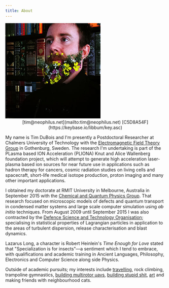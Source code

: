 ```yaml
---
title: About
---
```


<div class="10u">
<div class="bio">
<img src="/images/flowerbeard.jpg" title="I once grew a flower beard" class="multiple-borders"><br>
<center>[&#116;&#105;&#109;&#064;&#110;&#101;&#111;&#112;&#104;&#105;&#108;&#117;&#115;&#046;&#110;&#101;&#116;](mailto:&#116;&#105;&#109;&#064;&#110;&#101;&#111;&#112;&#104;&#105;&#108;&#117;&#115;&#046;&#110;&#101;&#116;)
[C5D8A54F](https://keybase.io/libbum/key.asc)</center>
</div>

My name is Tim DuBois and I'm presently a Postdoctoral Researcher at Chalmers University of Technology with the [Electromagnetic Field Theory Group](http://ft.nephy.chalmers.se/) in Gothenburg, Sweden. The research I'm undertaking is part of the PLasma based ION Acceleration (PLIONA) Knut and Alice Wallenberg foundation project, which will attempt to generate high acceleration laser-plasma based ion sources for near future use in applications such as hadron therapy for cancers, cosmic radiation studies on living cells and spacecraft, short-life medical isotope production, proton imaging and many other important applications.

I obtained my doctorate at RMIT University in Melbourne, Australia in September 2015 with the [Chemical and Quantum Physics Group](http://tcqp.science). That research focused on microscopic models of defects and quantum transport in condensed matter systems and large scale computer simulation using <i>ab initio</i> techniques. From August 2009 until September 2015 I was also contracted by the [Defence Science and Technology Organisation](http://www.dsto.defence.gov.au/); specialising in statistical properties of Lagrangian particles in application to the areas of turbulent dispersion, release characterisation and blast dynamics.

Lazarus Long, a character is Robert Heinlein's *Time Enough for Love* stated that "Specialization is for insects"&mdash;a sentiment which I tend to embrace, with qualifications and academic training in Ancient Languages, Philosophy, Electronics and Computer Science along side Physics.

Outside of academic pursuits; my interests include [travelling](https://odyssey.neophilus.net), rock climbing, trampoline gymnastics, [building multirotor uavs](https://phoenix.exactlyinfinite.com/), [building stupid shit](https://cqplabs.neophilus.net/), [art](https://www.neophilus.net/whispers/) and making friends with neighbourhood cats.

</div>
